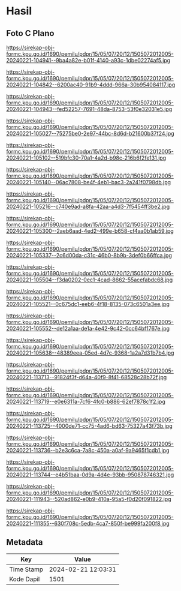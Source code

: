 # Hasil

## Foto C Plano

https://sirekap-obj-formc.kpu.go.id/1690/pemilu/pdpr/15/05/07/20/12/1505072012005-20240221-104941--9ba4a82e-b01f-4140-a93c-1dbe02274af5.jpg

https://sirekap-obj-formc.kpu.go.id/1690/pemilu/pdpr/15/05/07/20/12/1505072012005-20240221-104842--6200ac40-91b9-4ddd-966a-30b954084117.jpg

https://sirekap-obj-formc.kpu.go.id/1690/pemilu/pdpr/15/05/07/20/12/1505072012005-20240221-104943--fed52257-7691-48da-8753-53f0e32031e5.jpg

https://sirekap-obj-formc.kpu.go.id/1690/pemilu/pdpr/15/05/07/20/12/1505072012005-20240221-105027--75275be0-2e97-44bc-8d6d-b21600b37f24.jpg

https://sirekap-obj-formc.kpu.go.id/1690/pemilu/pdpr/15/05/07/20/12/1505072012005-20240221-105102--519bfc30-70a1-4a2d-b98c-216b6f2fe131.jpg

https://sirekap-obj-formc.kpu.go.id/1690/pemilu/pdpr/15/05/07/20/12/1505072012005-20240221-105140--06ac7808-be4f-4eb1-bac3-2a241f0798db.jpg

https://sirekap-obj-formc.kpu.go.id/1690/pemilu/pdpr/15/05/07/20/12/1505072012005-20240221-105216--c740e9ad-a8fa-42aa-a4d3-7f5454ff3be2.jpg

https://sirekap-obj-formc.kpu.go.id/1690/pemilu/pdpr/15/05/07/20/12/1505072012005-20240221-105300--2aeb6aad-4ed2-499e-b658-cf4aa0b1ab59.jpg

https://sirekap-obj-formc.kpu.go.id/1690/pemilu/pdpr/15/05/07/20/12/1505072012005-20240221-105337--2c6d00da-c31c-46b0-8b9b-3def0b66ffca.jpg

https://sirekap-obj-formc.kpu.go.id/1690/pemilu/pdpr/15/05/07/20/12/1505072012005-20240221-105504--f3da0202-0ec1-4cad-8662-55acefabdc68.jpg

https://sirekap-obj-formc.kpu.go.id/1690/pemilu/pdpr/15/05/07/20/12/1505072012005-20240221-105521--0c675dc1-eeb6-4f18-8135-073c6501a3ee.jpg

https://sirekap-obj-formc.kpu.go.id/1690/pemilu/pdpr/15/05/07/20/12/1505072012005-20240221-105552--de12a1aa-de1a-4e42-9c42-0cc64bf1767e.jpg

https://sirekap-obj-formc.kpu.go.id/1690/pemilu/pdpr/15/05/07/20/12/1505072012005-20240221-105638--48389eea-05ed-4d7c-9368-1a2a7d31b7b4.jpg

https://sirekap-obj-formc.kpu.go.id/1690/pemilu/pdpr/15/05/07/20/12/1505072012005-20240221-113713--91824f3f-d64a-40f9-8f41-68528c28b72f.jpg

https://sirekap-obj-formc.kpu.go.id/1690/pemilu/pdpr/15/05/07/20/12/1505072012005-20240221-113719--e0e6311a-7cf6-4fc0-b886-62ef7878c1f2.jpg

https://sirekap-obj-formc.kpu.go.id/1690/pemilu/pdpr/15/05/07/20/12/1505072012005-20240221-113725--4000de71-cc75-4ad6-bd63-75327a43f73b.jpg

https://sirekap-obj-formc.kpu.go.id/1690/pemilu/pdpr/15/05/07/20/12/1505072012005-20240221-113736--b2e3c6ca-7a8c-450a-a0af-9a9465f1cdb1.jpg

https://sirekap-obj-formc.kpu.go.id/1690/pemilu/pdpr/15/05/07/20/12/1505072012005-20240221-113744--e4b51baa-0d9a-4d4e-93bb-950878746321.jpg

https://sirekap-obj-formc.kpu.go.id/1690/pemilu/pdpr/15/05/07/20/12/1505072012005-20240221-111943--520ad862-e0b9-410a-95a5-f0d20f091822.jpg

https://sirekap-obj-formc.kpu.go.id/1690/pemilu/pdpr/15/05/07/20/12/1505072012005-20240221-111355--630f708c-5edb-4ca7-850f-be999fa200f8.jpg


## Metadata

| Key        | Value               |
| ---------- | ------------------- |
| Time Stamp | 2024-02-21 12:03:31 |
| Kode Dapil | 1501                |



